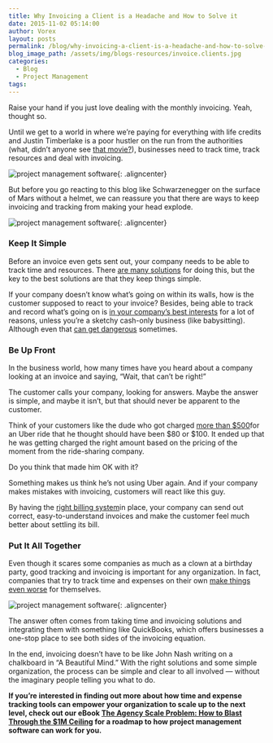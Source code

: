 ```yaml
---
title: Why Invoicing a Client is a Headache and How to Solve it
date: 2015-11-02 05:14:00
author: Vorex
layout: posts
permalink: /blog/why-invoicing-a-client-is-a-headache-and-how-to-solve-it/
blog_image_path: /assets/img/blogs-resources/invoice.clients.jpg
categories:
  - Blog
  - Project Management
tags:  
---
```



Raise your hand if you just love dealing with the monthly invoicing. Yeah, thought so.

Until we get to a world in where we’re paying for everything with life credits and Justin Timberlake is a poor hustler on the run from the authorities (what, didn’t anyone see [that movie?](http://www.imdb.com/title/tt1637688/)), businesses need to track time, track resources and deal with invoicing.

![project management software](https://media.giphy.com/media/KSbUl3jEcw57W/giphy.gif){: .aligncenter}

But before you go reacting to this blog like Schwarzenegger on the surface of Mars without a helmet, we can reassure you that there are ways to keep invoicing and tracking from making your head explode.

![project management software](https://media3.giphy.com/media/r8Gyx1bXOyxiM/200.gif){: .aligncenter}

### Keep It Simple

Before an invoice even gets sent out, your company needs to be able to track time and resources. There [are many solutions](http://www.vorex.com/product/time-expense-tracking/) for doing this, but the key to the best solutions are that they keep things simple.

If your company doesn’t know what’s going on within its walls, how is the customer supposed to react to your invoice? Besides, being able to track and record what’s going on is [in your company’s best interests](https://www.irs.gov/Businesses/Small-Businesses-&#038;-Self-Employed/What-kind-of-records-should-I-keep) for a lot of reasons, unless you’re a sketchy cash-only business (like babysitting). Although even that [can get dangerous](https://youtu.be/Sj_WCLmAx7o) sometimes.

### Be Up Front

In the business world, how many times have you heard about a company looking at an invoice and saying, “Wait, that can’t be right!”

The customer calls your company, looking for answers. Maybe the answer is simple, and maybe it isn’t, but that should never be apparent to the customer.

Think of your customers like the dude who got charged [more than $500](http://kdvr.com/2014/11/01/how-to-avoid-getting-burned-by-uber/)for an Uber ride that he thought should have been $80 or $100. It ended up that he was getting charged the right amount based on the pricing of the moment from the ride-sharing company.

Do you think that made him OK with it?

Something makes us think he’s not using Uber again. And if your company makes mistakes with invoicing, customers will react like this guy.

By having the [right billing system](http://www.vorex.com/product/billing-invoicing-tracking/)in place, your company can send out correct, easy-to-understand invoices and make the customer feel much better about settling its bill.

### Put It All Together

Even though it scares some companies as much as a clown at a birthday party, good tracking and invoicing is important for any organization. In fact, companies that try to track time and expenses on their own [make things even worse](http://www.vorex.com/step-away-from-the-spreadsheets-how-diy-business-tracking-is-a-business-fail/) for themselves.

![project management software](https://media.giphy.com/media/NCl2SUziL42ru/giphy.gif){: .aligncenter}

The answer often comes from taking time and invoicing solutions and integrating them with something like QuickBooks, which offers businesses a one-stop place to see both sides of the invoicing equation.

In the end, invoicing doesn’t have to be like John Nash writing on a chalkboard in “A Beautiful Mind.” With the right solutions and some simple organization, the process can be simple and clear to all involved — without the imaginary people telling you what to do.

**If you’re interested in finding out more about how time and expense tracking tools can empower your organization to scale up to the next level, check out our eBook [The Agency Scale Problem: How to Blast Through the $1M Ceiling](http://vorex.hs-sites.com/agency-scale-ebook?__hstc=100746398.0d9a36e8b26eeb83aaab70a992f9d211.1437581808827.1446071678022.1446239057577.55&#038;__hssc=100746398.5.1446239057577&#038;__hsfp=2924874183) for a roadmap to how project management software can work for you.**
